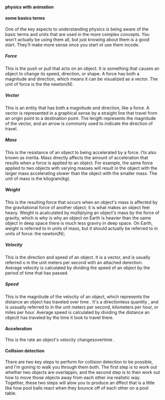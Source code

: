 #### physics with animation

#### some basics terms

One of the key aspects to understanding physics is being aware of the basic terms and units that are used in the more complex concepts. You won't actually be using them all, but just knowing about them is a good start. They'll make more sense once you start ot use them incode.

##### Force

This is the push or pull that acts on an object. It is something that causes an object to change its speed, direction, or shape. A force has both a magnitude and direction, which means it can be visualized as a vector. The unit of force is the the newton(N).

##### Vector

This is an entity that has both a magnitude and direction, like a force. A vector is represented in a graphical sense by a straight line that travel from an origin point to a destination point. The length represents the magnitude of the vector, and an arrow is commonly used to indicate the direction of travel.

##### Mass

This is the resistance of an object to being accelerated by a force. I'ts also known as inertia. Mass directly affects the amount of acceleration that results when a force is applied to an object. For example, the same force applied to two objects with varying masses will result in the object with the larger mass accelerating slower than the object with the smaller mass. The unit of mass is the kilogram(kg).

##### Weight

This is the resulting force that occurs when an object's mass is affected by the gravitational force of another object; it is what makes an object feel heavy. Weight is acalculated by multiplying an object's mass by the force of gravity, which is why is why an object on Earth is heavier than the same object in deep space there is much less graviry in deep space. On Earth, weight is referred to in units of mass, but it should actually be referred to in units of force: the newton(N);

##### Velocity

This is the direction and speed of an object. It is a vector, and is usually referred o in the unit meters per second with an attached derection. Average velocity is calculated by dividing the speed of an object by the period of time that has passed.

##### Speed

This is the magnitude of the velocity of an object, which represents the distance an object has traveled over time . It's a directionless quantity , and is ussually referred to in the unit meters per second, kilometers per hour, or miles per hour. Average speed is calculated by dividing the distance an objectt has traveled by the time it took to travel there.

#### Acceleration

This is the rate an object's velocity changesovertime .

#### Collision detection

There are two key steps to perform for collision detection to be possible, and I'm goning to walk you through them both. The first step is to work out whether two objects are overlappin, and the second step is to then work out how to move those objects away from each other ina realistic way. Together, these two steps will alow you to produce an dffect that is a little like how pool balls react when they bounce off of each other on a pool table.
